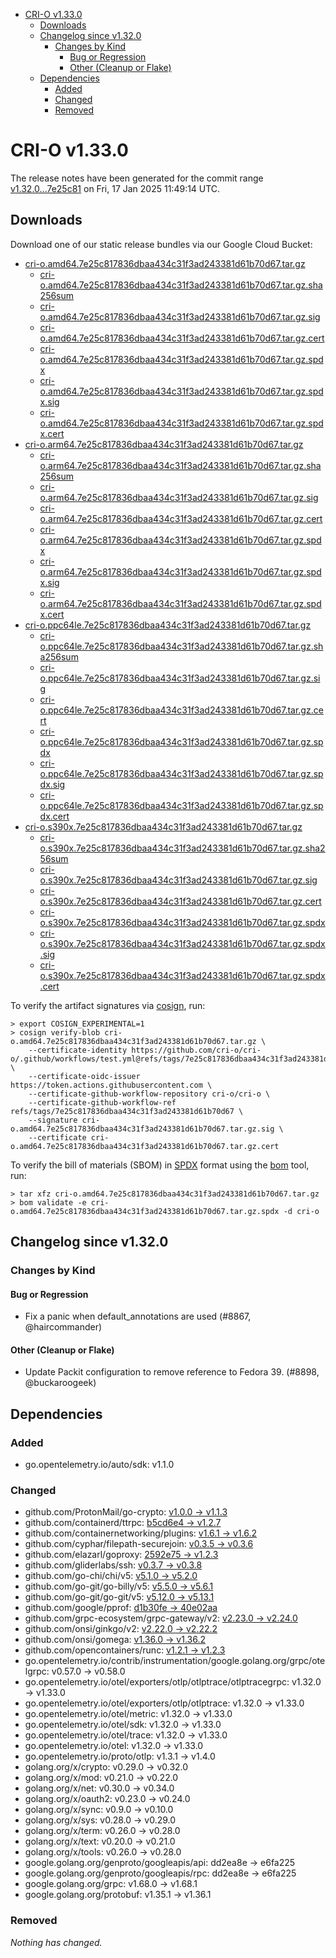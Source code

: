 - [CRI-O v1.33.0](#cri-o-v1330)
  - [Downloads](#downloads)
  - [Changelog since v1.32.0](#changelog-since-v1320)
    - [Changes by Kind](#changes-by-kind)
      - [Bug or Regression](#bug-or-regression)
      - [Other (Cleanup or Flake)](#other-cleanup-or-flake)
  - [Dependencies](#dependencies)
    - [Added](#added)
    - [Changed](#changed)
    - [Removed](#removed)

# CRI-O v1.33.0

The release notes have been generated for the commit range
[v1.32.0...7e25c81](https://github.com/cri-o/cri-o/compare/v1.32.0...v1.33.0) on Fri, 17 Jan 2025 11:49:14 UTC.

## Downloads

Download one of our static release bundles via our Google Cloud Bucket:

- [cri-o.amd64.7e25c817836dbaa434c31f3ad243381d61b70d67.tar.gz](https://storage.googleapis.com/cri-o/artifacts/cri-o.amd64.7e25c817836dbaa434c31f3ad243381d61b70d67.tar.gz)
  - [cri-o.amd64.7e25c817836dbaa434c31f3ad243381d61b70d67.tar.gz.sha256sum](https://storage.googleapis.com/cri-o/artifacts/cri-o.amd64.7e25c817836dbaa434c31f3ad243381d61b70d67.tar.gz.sha256sum)
  - [cri-o.amd64.7e25c817836dbaa434c31f3ad243381d61b70d67.tar.gz.sig](https://storage.googleapis.com/cri-o/artifacts/cri-o.amd64.7e25c817836dbaa434c31f3ad243381d61b70d67.tar.gz.sig)
  - [cri-o.amd64.7e25c817836dbaa434c31f3ad243381d61b70d67.tar.gz.cert](https://storage.googleapis.com/cri-o/artifacts/cri-o.amd64.7e25c817836dbaa434c31f3ad243381d61b70d67.tar.gz.cert)
  - [cri-o.amd64.7e25c817836dbaa434c31f3ad243381d61b70d67.tar.gz.spdx](https://storage.googleapis.com/cri-o/artifacts/cri-o.amd64.7e25c817836dbaa434c31f3ad243381d61b70d67.tar.gz.spdx)
  - [cri-o.amd64.7e25c817836dbaa434c31f3ad243381d61b70d67.tar.gz.spdx.sig](https://storage.googleapis.com/cri-o/artifacts/cri-o.amd64.7e25c817836dbaa434c31f3ad243381d61b70d67.tar.gz.spdx.sig)
  - [cri-o.amd64.7e25c817836dbaa434c31f3ad243381d61b70d67.tar.gz.spdx.cert](https://storage.googleapis.com/cri-o/artifacts/cri-o.amd64.7e25c817836dbaa434c31f3ad243381d61b70d67.tar.gz.spdx.cert)
- [cri-o.arm64.7e25c817836dbaa434c31f3ad243381d61b70d67.tar.gz](https://storage.googleapis.com/cri-o/artifacts/cri-o.arm64.7e25c817836dbaa434c31f3ad243381d61b70d67.tar.gz)
  - [cri-o.arm64.7e25c817836dbaa434c31f3ad243381d61b70d67.tar.gz.sha256sum](https://storage.googleapis.com/cri-o/artifacts/cri-o.arm64.7e25c817836dbaa434c31f3ad243381d61b70d67.tar.gz.sha256sum)
  - [cri-o.arm64.7e25c817836dbaa434c31f3ad243381d61b70d67.tar.gz.sig](https://storage.googleapis.com/cri-o/artifacts/cri-o.arm64.7e25c817836dbaa434c31f3ad243381d61b70d67.tar.gz.sig)
  - [cri-o.arm64.7e25c817836dbaa434c31f3ad243381d61b70d67.tar.gz.cert](https://storage.googleapis.com/cri-o/artifacts/cri-o.arm64.7e25c817836dbaa434c31f3ad243381d61b70d67.tar.gz.cert)
  - [cri-o.arm64.7e25c817836dbaa434c31f3ad243381d61b70d67.tar.gz.spdx](https://storage.googleapis.com/cri-o/artifacts/cri-o.arm64.7e25c817836dbaa434c31f3ad243381d61b70d67.tar.gz.spdx)
  - [cri-o.arm64.7e25c817836dbaa434c31f3ad243381d61b70d67.tar.gz.spdx.sig](https://storage.googleapis.com/cri-o/artifacts/cri-o.arm64.7e25c817836dbaa434c31f3ad243381d61b70d67.tar.gz.spdx.sig)
  - [cri-o.arm64.7e25c817836dbaa434c31f3ad243381d61b70d67.tar.gz.spdx.cert](https://storage.googleapis.com/cri-o/artifacts/cri-o.arm64.7e25c817836dbaa434c31f3ad243381d61b70d67.tar.gz.spdx.cert)
- [cri-o.ppc64le.7e25c817836dbaa434c31f3ad243381d61b70d67.tar.gz](https://storage.googleapis.com/cri-o/artifacts/cri-o.ppc64le.7e25c817836dbaa434c31f3ad243381d61b70d67.tar.gz)
  - [cri-o.ppc64le.7e25c817836dbaa434c31f3ad243381d61b70d67.tar.gz.sha256sum](https://storage.googleapis.com/cri-o/artifacts/cri-o.ppc64le.7e25c817836dbaa434c31f3ad243381d61b70d67.tar.gz.sha256sum)
  - [cri-o.ppc64le.7e25c817836dbaa434c31f3ad243381d61b70d67.tar.gz.sig](https://storage.googleapis.com/cri-o/artifacts/cri-o.ppc64le.7e25c817836dbaa434c31f3ad243381d61b70d67.tar.gz.sig)
  - [cri-o.ppc64le.7e25c817836dbaa434c31f3ad243381d61b70d67.tar.gz.cert](https://storage.googleapis.com/cri-o/artifacts/cri-o.ppc64le.7e25c817836dbaa434c31f3ad243381d61b70d67.tar.gz.cert)
  - [cri-o.ppc64le.7e25c817836dbaa434c31f3ad243381d61b70d67.tar.gz.spdx](https://storage.googleapis.com/cri-o/artifacts/cri-o.ppc64le.7e25c817836dbaa434c31f3ad243381d61b70d67.tar.gz.spdx)
  - [cri-o.ppc64le.7e25c817836dbaa434c31f3ad243381d61b70d67.tar.gz.spdx.sig](https://storage.googleapis.com/cri-o/artifacts/cri-o.ppc64le.7e25c817836dbaa434c31f3ad243381d61b70d67.tar.gz.spdx.sig)
  - [cri-o.ppc64le.7e25c817836dbaa434c31f3ad243381d61b70d67.tar.gz.spdx.cert](https://storage.googleapis.com/cri-o/artifacts/cri-o.ppc64le.7e25c817836dbaa434c31f3ad243381d61b70d67.tar.gz.spdx.cert)
- [cri-o.s390x.7e25c817836dbaa434c31f3ad243381d61b70d67.tar.gz](https://storage.googleapis.com/cri-o/artifacts/cri-o.s390x.7e25c817836dbaa434c31f3ad243381d61b70d67.tar.gz)
  - [cri-o.s390x.7e25c817836dbaa434c31f3ad243381d61b70d67.tar.gz.sha256sum](https://storage.googleapis.com/cri-o/artifacts/cri-o.s390x.7e25c817836dbaa434c31f3ad243381d61b70d67.tar.gz.sha256sum)
  - [cri-o.s390x.7e25c817836dbaa434c31f3ad243381d61b70d67.tar.gz.sig](https://storage.googleapis.com/cri-o/artifacts/cri-o.s390x.7e25c817836dbaa434c31f3ad243381d61b70d67.tar.gz.sig)
  - [cri-o.s390x.7e25c817836dbaa434c31f3ad243381d61b70d67.tar.gz.cert](https://storage.googleapis.com/cri-o/artifacts/cri-o.s390x.7e25c817836dbaa434c31f3ad243381d61b70d67.tar.gz.cert)
  - [cri-o.s390x.7e25c817836dbaa434c31f3ad243381d61b70d67.tar.gz.spdx](https://storage.googleapis.com/cri-o/artifacts/cri-o.s390x.7e25c817836dbaa434c31f3ad243381d61b70d67.tar.gz.spdx)
  - [cri-o.s390x.7e25c817836dbaa434c31f3ad243381d61b70d67.tar.gz.spdx.sig](https://storage.googleapis.com/cri-o/artifacts/cri-o.s390x.7e25c817836dbaa434c31f3ad243381d61b70d67.tar.gz.spdx.sig)
  - [cri-o.s390x.7e25c817836dbaa434c31f3ad243381d61b70d67.tar.gz.spdx.cert](https://storage.googleapis.com/cri-o/artifacts/cri-o.s390x.7e25c817836dbaa434c31f3ad243381d61b70d67.tar.gz.spdx.cert)

To verify the artifact signatures via [cosign](https://github.com/sigstore/cosign), run:

```console
> export COSIGN_EXPERIMENTAL=1
> cosign verify-blob cri-o.amd64.7e25c817836dbaa434c31f3ad243381d61b70d67.tar.gz \
    --certificate-identity https://github.com/cri-o/cri-o/.github/workflows/test.yml@refs/tags/7e25c817836dbaa434c31f3ad243381d61b70d67 \
    --certificate-oidc-issuer https://token.actions.githubusercontent.com \
    --certificate-github-workflow-repository cri-o/cri-o \
    --certificate-github-workflow-ref refs/tags/7e25c817836dbaa434c31f3ad243381d61b70d67 \
    --signature cri-o.amd64.7e25c817836dbaa434c31f3ad243381d61b70d67.tar.gz.sig \
    --certificate cri-o.amd64.7e25c817836dbaa434c31f3ad243381d61b70d67.tar.gz.cert
```

To verify the bill of materials (SBOM) in [SPDX](https://spdx.org) format using the [bom](https://sigs.k8s.io/bom) tool, run:

```console
> tar xfz cri-o.amd64.7e25c817836dbaa434c31f3ad243381d61b70d67.tar.gz
> bom validate -e cri-o.amd64.7e25c817836dbaa434c31f3ad243381d61b70d67.tar.gz.spdx -d cri-o
```

## Changelog since v1.32.0

### Changes by Kind

#### Bug or Regression
 - Fix a panic when default_annotations are used (#8867, @haircommander)

#### Other (Cleanup or Flake)
 - Update Packit configuration to remove reference to Fedora 39. (#8898, @buckaroogeek)

## Dependencies

### Added
- go.opentelemetry.io/auto/sdk: v1.1.0

### Changed
- github.com/ProtonMail/go-crypto: [v1.0.0 → v1.1.3](https://github.com/ProtonMail/go-crypto/compare/v1.0.0...v1.1.3)
- github.com/containerd/ttrpc: [b5cd6e4 → v1.2.7](https://github.com/containerd/ttrpc/compare/b5cd6e4...v1.2.7)
- github.com/containernetworking/plugins: [v1.6.1 → v1.6.2](https://github.com/containernetworking/plugins/compare/v1.6.1...v1.6.2)
- github.com/cyphar/filepath-securejoin: [v0.3.5 → v0.3.6](https://github.com/cyphar/filepath-securejoin/compare/v0.3.5...v0.3.6)
- github.com/elazarl/goproxy: [2592e75 → v1.2.3](https://github.com/elazarl/goproxy/compare/2592e75...v1.2.3)
- github.com/gliderlabs/ssh: [v0.3.7 → v0.3.8](https://github.com/gliderlabs/ssh/compare/v0.3.7...v0.3.8)
- github.com/go-chi/chi/v5: [v5.1.0 → v5.2.0](https://github.com/go-chi/chi/compare/v5.1.0...v5.2.0)
- github.com/go-git/go-billy/v5: [v5.5.0 → v5.6.1](https://github.com/go-git/go-billy/compare/v5.5.0...v5.6.1)
- github.com/go-git/go-git/v5: [v5.12.0 → v5.13.1](https://github.com/go-git/go-git/compare/v5.12.0...v5.13.1)
- github.com/google/pprof: [d1b30fe → 40e02aa](https://github.com/google/pprof/compare/d1b30fe...40e02aa)
- github.com/grpc-ecosystem/grpc-gateway/v2: [v2.23.0 → v2.24.0](https://github.com/grpc-ecosystem/grpc-gateway/compare/v2.23.0...v2.24.0)
- github.com/onsi/ginkgo/v2: [v2.22.0 → v2.22.2](https://github.com/onsi/ginkgo/compare/v2.22.0...v2.22.2)
- github.com/onsi/gomega: [v1.36.0 → v1.36.2](https://github.com/onsi/gomega/compare/v1.36.0...v1.36.2)
- github.com/opencontainers/runc: [v1.2.1 → v1.2.3](https://github.com/opencontainers/runc/compare/v1.2.1...v1.2.3)
- go.opentelemetry.io/contrib/instrumentation/google.golang.org/grpc/otelgrpc: v0.57.0 → v0.58.0
- go.opentelemetry.io/otel/exporters/otlp/otlptrace/otlptracegrpc: v1.32.0 → v1.33.0
- go.opentelemetry.io/otel/exporters/otlp/otlptrace: v1.32.0 → v1.33.0
- go.opentelemetry.io/otel/metric: v1.32.0 → v1.33.0
- go.opentelemetry.io/otel/sdk: v1.32.0 → v1.33.0
- go.opentelemetry.io/otel/trace: v1.32.0 → v1.33.0
- go.opentelemetry.io/otel: v1.32.0 → v1.33.0
- go.opentelemetry.io/proto/otlp: v1.3.1 → v1.4.0
- golang.org/x/crypto: v0.29.0 → v0.32.0
- golang.org/x/mod: v0.21.0 → v0.22.0
- golang.org/x/net: v0.30.0 → v0.34.0
- golang.org/x/oauth2: v0.23.0 → v0.24.0
- golang.org/x/sync: v0.9.0 → v0.10.0
- golang.org/x/sys: v0.28.0 → v0.29.0
- golang.org/x/term: v0.26.0 → v0.28.0
- golang.org/x/text: v0.20.0 → v0.21.0
- golang.org/x/tools: v0.26.0 → v0.28.0
- google.golang.org/genproto/googleapis/api: dd2ea8e → e6fa225
- google.golang.org/genproto/googleapis/rpc: dd2ea8e → e6fa225
- google.golang.org/grpc: v1.68.0 → v1.68.1
- google.golang.org/protobuf: v1.35.1 → v1.36.1

### Removed
_Nothing has changed._
